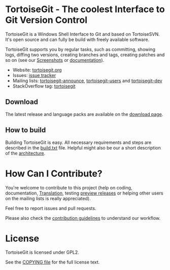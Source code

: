 TortoiseGit - The coolest Interface to Git Version Control
==========================================================

TortoiseGit is a Windows Shell Interface to Git and based on TortoiseSVN. It's open source and can fully be build with freely available software.

TortoiseGit supports you by regular tasks, such as committing, showing logs, diffing two versions, creating branches and tags, creating patches and so on (see our [Screenshots](https://code.google.com/p/tortoisegit/wiki/Screenshots) or [documentation](https://tortoisegit.org/docs/tortoisegit/)).

* Website: [tortoisegit.org](https://tortoisegit.org)
* Issues: [issue tracker](https://tortoisegit.org/issues)
* Mailing lists: [tortoisegit-announce](https://groups.google.com/group/tortoisegit-announce),
                 [tortoisegit-users](https://groups.google.com/group/tortoisegit-users) and
                 [tortoisegit-dev](https://groups.google.com/group/tortoisegit-dev)
* StackOverflow tag: [tortoisegit](http://stackoverflow.com/questions/tagged/tortoisegit)

Download
--------

The latest release and language packs are available on the [download page](https://tortoisegit.org/download).

How to build
------------

Building TortoiseGit is easy. All necessary requirements and steps are described in the [build.txt](build.txt) file. Helpful might also be our a short description of the [architecture](https://code.google.com/p/tortoisegit/wiki/TortoiseGit_Overall_Architecture).

How Can I Contribute?
=====================

You're welcome to contribute to this project (help on coding, documentation, [Translation](https://tortoisegit.org/translate), testing [preview releases]([https://download.tortoisegit.org/tgit/previews/) or helping other users on the mailing lists is really appreciated). 

Feel free to report issues and pull requests.

Please also check the [contribution guidelines](doc/HowToContribute.txt) to understand our
workflow.

License
=======

TortoiseGit is licensed under GPL2.

See the [COPYING file](src/gpl.txt) for the full license text.
